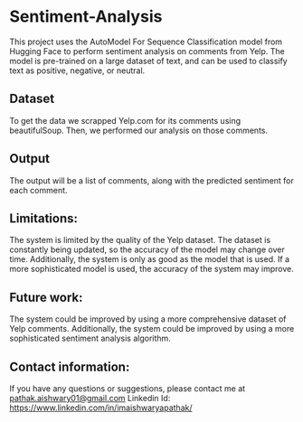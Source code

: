 # Sentiment-Analysis
This project uses the AutoModel For Sequence Classification model 
from Hugging Face to perform sentiment analysis on comments from Yelp.
The model is pre-trained on a large dataset of text, and can be used to 
classify text as positive, negative, or neutral.

## Dataset
To get the data we scrapped Yelp.com for its comments using beautifulSoup. Then, we performed our analysis on those comments.

## Output
The output will be a list of comments, along with the predicted sentiment for each comment.

## Limitations:
The system is limited by the quality of the Yelp dataset. The dataset is constantly being updated, so the accuracy of the model may change over time. Additionally, the system is only as good as the model that is used. If a more sophisticated model is used, the accuracy of the system may improve.

## Future work:
The system could be improved by using a more comprehensive dataset of Yelp comments. Additionally, the system could be improved by using a more sophisticated sentiment analysis algorithm.

## Contact information:
If you have any questions or suggestions, please contact me at pathak.aishwary01@gmail.com
Linkedin Id: https://www.linkedin.com/in/imaishwaryapathak/
